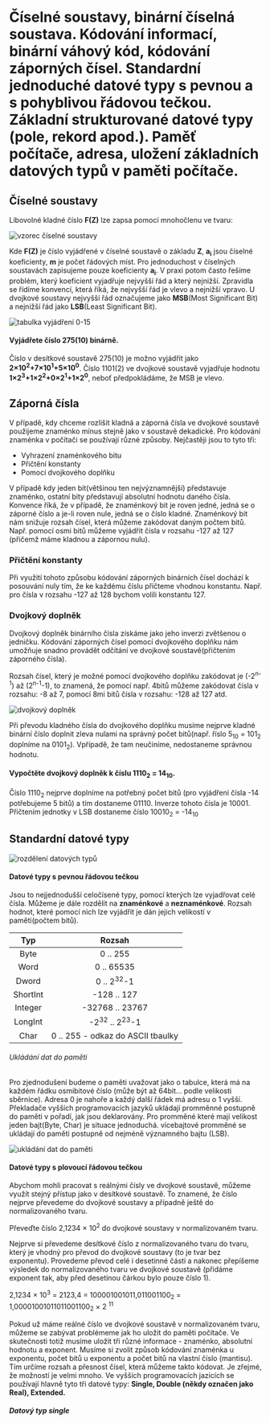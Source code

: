 # Číselné soustavy, binární číselná soustava. Kódování informací, binární váhový kód, kódování záporných čísel. Standardní jednoduché datové typy s pevnou a s pohyblivou řádovou tečkou. Základní strukturované datové typy (pole, rekord apod.). Paměť počítače, adresa, uložení základních datových typů v paměti počítače.

## Číselné soustavy

Libovolné kladné číslo **F(Z)** lze zapsa pomocí mnohočlenu ve tvaru:

![vzorec číselné soustavy]()

Kde **F(Z)** je číslo vyjádřené v číselné soustavě o základu **Z**, **a<sub>i</sub>** jsou číselné koeficienty, **m** je počet řádových míst. Pro jednoduchost v číselných soustavách zapisujeme pouze koeficienty **a<sub>i</sub>**. V praxi potom často řešíme problém, který koeficient vyjadřuje nejvyšší řád a který nejnižší. Zpravidla se řídíme konvencí, která říká, že nejvyšší řád je vlevo a nejnižší vpravo. U dvojkové soustavy nejvyšší řád označujeme jako **MSB**(Most Significant Bit) a nejnižší řád jako **LSB**(Least Significant Bit).

![tabulka vyjádření 0-15]()

#### Vyjádřete číslo 275(10) binárně.
Číslo v desítkové soustavě 275(10) je možno vyjádřit jako **2&times;10<sup>2</sup>+7&times;10<sup>1</sup>+5&times;10<sup>0</sup>**. Číslo 1101(2) ve dvojkové soustavě vyjadřuje hodnotu **1&times;2<sup>3</sup>+1&times;2<sup>2</sup>+0&times;2<sup>1</sup>+1&times;2<sup>0</sup>**, neboť předpokládáme, že MSB je vlevo.

## Záporná čísla
V případě, kdy chceme rozlišit kladná a záporná čísla ve dvojkové soustavě použijeme znaménko mínus stejně jako v soustavě dekadické. Pro kódování znaménka v počítači se používají různé způsoby. Nejčastěji jsou to tyto tři:
* Vyhrazení znaménkového bitu
* Přičtění konstanty
* Pomocí dvojkového doplňku

V případě kdy jeden bit(většinou ten nejvýznamnější) představuje znaménko, ostatní bity představují absolutní hodnotu daného čísla. Konvence říká, že v případě, že znaménkový bit je roven jedné, jedná se o záporné číslo a je-li roven nule, jedná se o číslo kladné. Znaménkový bit nám snižuje rozsah čísel, která můžeme zakódovat daným počtem bitů. Např. pomocí osmi bitů můžeme vyjádřit čísla v rozsahu -127 až 127 (přičemž máme kladnou a zápornou nulu).

### Přičtění konstanty
Při využití tohoto způsobu kódování záporných binárních čísel dochází k posouvání nuly tím, že ke každému číslu přičteme vhodnou konstantu. Např. pro čísla v rozsahu -127 až 128 bychom volili konstantu 127.

### Dvojkový doplněk
Dvojkový doplněk binárního čísla získáme jako jeho inverzi zvětšenou o jedničku. Kódování záporných čísel pomocí dvojkového doplňku nám umožňuje snadno provádět odčítání ve dvojkové soustavě(přičtením záporného čísla).

Rozsah čísel, který je možné pomocí dvojkového doplňku zakódovat je (-2<sup>n-1</sup>) až (2<sup>n-1</sup>-1), to znamená, že pomocí např. 4bitů můžeme zakódovat čísla v rozsahu: -8 až 7, pomocí 8mi bitů čísla v rozsahu: -128 až 127 atd.

![dvojkový doplněk]()

Při převodu kladného čísla do dvojkového doplňku musíme nejprve kladné binární číslo doplnit zleva nulami na správný počet bitů(např. říslo 5<sub>10</sub> = 101<sub>2</sub> doplníme na 0101<sub>2</sub>). Vpřípadě, že tam neučiníme, nedostaneme správnou hodnotu.

#### Vypočtěte dvojkový doplněk k číslu 1110<sub>2</sub> = 14<sub>10</sub>.
Číslo 1110<sub>2</sub> nejprve doplníme na potřebný počet bitů (pro vyjádření čísla -14 potřebujeme 5 bitů) a tím dostaneme 01110. Inverze tohoto čísla je 10001. Přičtením jednotky v LSB dostaneme číslo 10010<sub>2</sub> = -14<sub>10</sub> 

## Standardní datové typy

![rozdělení datových typů]()

#### Datové typy s pevnou řádovou tečkou
Jsou to nejjednodušší celočísené typy, pomocí kterých lze vyjadřovat celé čísla. Můžeme je dále rozdělit na **znaménkové** a **neznaménkové**. Rozsah hodnot, které pomocí nich lze vyjádřit je dán jejich velikostí v paměti(počtem bitů).

|    Typ   |                Rozsah               |
|:--------:|:-----------------------------------:|
|   Byte   |               0 .. 255              |
|   Word   |              0 .. 65535             |
|   Dword  |        0 .. 2<sup>32</sup>-1        |
| ShortInt |             -128 .. 127             |
|  Integer |           -32768 .. 23767           |
|  LongInt | -2<sup>32</sup> .. 2<sup>23</sup>-1 |
|   Char   |  0 .. 255 - odkaz do ASCII tbaulky  |

###### Ukládání dat do paměti
Pro zjednodušení budeme o paměti uvažovat jako o tabulce, která má na každém řádku osmibitové číslo (může být až 64bit... podle velikosti sběrnice). Adresa 0 je nahoře a každý další řádek má adresu o 1 vyšší. Překladače vyšších programovacích jazyků ukládají promměnné postupně do paměti v pořadí, jak jsou deklarovány. Pro promměné které mají velikost jeden bajt(Byte, Char) je situace jednoduchá. vícebajtové promměné se ukládají do paměti postupně od nejméně významného bajtu (LSB).

![ukládání dat do paměti]()

#### Datové typy s plovoucí řádovou tečkou
Abychom mohli pracovat s reálnými čísly ve dvojkové soustavě, můžeme využít stejný přístup jako v desítkové soustavě. To znamené, že číslo nejprve převedeme do dvojkové soustavy a případně ještě do normalizovaného tvaru.

Převeďte číslo 2,1234 &times; 10<sup>2</sup> do dvojkové soustavy v normalizovaném tvaru.

Nejprve si převedeme desítkové číslo z normalizovaného tvaru do tvaru, který je vhodný pro převod do dvojkové soustavy (to je tvar bez exponentu). Provedeme převod celé i desetinné části a nakonec přepíšeme výsledek do normalizovaného tvaru ve dvojkové soustavě (přidáme exponent tak, aby před desetinou čárkou bylo pouze číslo 1).

2,1234 &times; 10<sup>3</sup> = 2123,4 = 100001001011,011001100<sub>2</sub> = 1,00001001011011001100<sub>2</sub> &times; 2 <sup>11</sup>

Pokud už máme reálné číslo ve dvojkové soustavě v normalizovaném tvaru, můžeme se zabývat problémeme jak ho uložit do paměti počítače. Ve skutečnosti totiž musíme uložit tři různé informace - znaménko, absolutní hodnotu a exponent. Musíme si zvolit způsob kódování znaménka u exponentu, počet bitů u exponentu a počet bitů na vlastní číslo (mantisu). Tím určíme rozsah a přesnost čísel, která můžeme takto kódovat.
Je zřejmé, že možností je velmi mnoho. Ve vyšších programovacích jazicích se používají hlavně tyto tři datové typy: **Single, Double (někdy označen jako Real), Extended.**

##### Datový typ single
